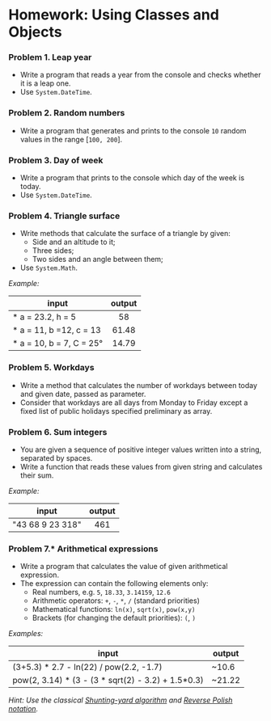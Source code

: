 ﻿Homework: Using Classes and Objects
===================================

### Problem 1. Leap year
*	Write a program that reads a year from the console and checks whether it is a leap one.
*	Use `System.DateTime`.

### Problem 2. Random numbers
*	Write a program that generates and prints to the console `10` random values in the range [`100, 200`].

### Problem 3. Day of week
*	Write a program that prints to the console which day of the week is today.
*	Use `System.DateTime`.

### Problem 4. Triangle surface
*	Write methods that calculate the surface of a triangle by given:
	*	Side and an altitude to it;
	*	Three sides;
	*	Two sides and an angle between them;
*	Use `System.Math`.
	
_Example:_

|      input               | output  |
|--------------------------|:-------:|
| * a = 23.2, h = 5        |  58     |
| * a = 11, b =12, c = 13  |  61.48  |
| * a = 10, b = 7, C = 25° |  14.79  |

### Problem 5. Workdays
*	Write a method that calculates the number of workdays between today and given date, passed as parameter.
*	Consider that workdays are all days from Monday to Friday except a fixed list of public holidays specified preliminary as array.

### Problem 6. Sum integers
*	You are given a sequence of positive integer values written into a string, separated by spaces.
*	Write a function that reads these values from given string and calculates their sum.

_Example:_

|      input       | output |
|------------------|:------:|
| "43 68 9 23 318" | 461    |

### Problem 7.* Arithmetical expressions
*	Write a program that calculates the value of given arithmetical expression.
*	The expression can contain the following elements only:
	*	Real numbers, e.g. `5`, `18.33`, `3.14159`, `12.6`
	*	Arithmetic operators: `+`, `-`, `*`, `/` (standard priorities)
	*	Mathematical functions: `ln(x)`, `sqrt(x)`, `pow(x,y)`
	*	Brackets (for changing the default priorities): `(`, `)`

_Examples:_

|                        input                       | output |
|----------------------------------------------------|--------|
| (3+5.3) * 2.7 - ln(22) / pow(2.2, -1.7)            | ~10.6  |
| pow(2, 3.14) * (3 - (3 * sqrt(2) - 3.2) + 1.5*0.3) | ~21.22 |

_Hint: Use the classical [Shunting-yard algorithm](http://en.wikipedia.org/wiki/Shunting-yard_algorithm) and [Reverse Polish notation](http://en.wikipedia.org/wiki/Reverse_Polish_notation)._
